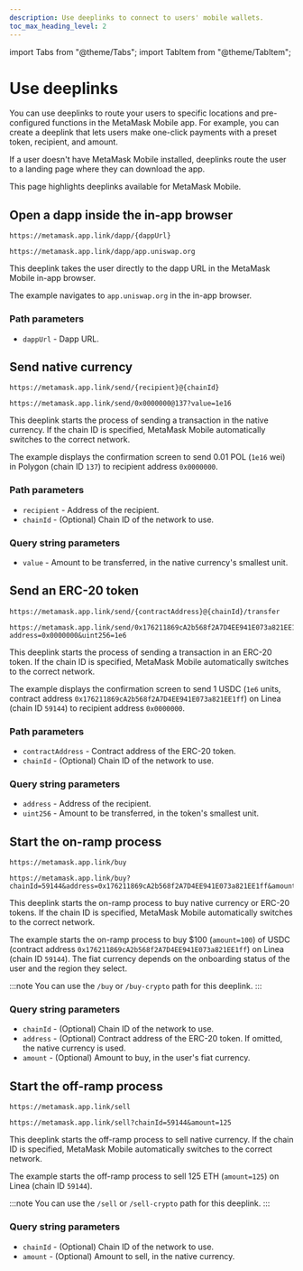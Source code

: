 ```yaml
---
description: Use deeplinks to connect to users' mobile wallets.
toc_max_heading_level: 2
---
```


import Tabs from "@theme/Tabs";
import TabItem from "@theme/TabItem";

# Use deeplinks

You can use deeplinks to route your users to specific locations and pre-configured functions in the MetaMask Mobile app.
For example, you can create a deeplink that lets users make one-click payments with a preset token, recipient, and amount.

If a user doesn't have MetaMask Mobile installed, deeplinks route the user to a landing page where they can download the app.

This page highlights deeplinks available for MetaMask Mobile.

## Open a dapp inside the in-app browser

<Tabs>
<TabItem value="Deeplink">

```text
https://metamask.app.link/dapp/{dappUrl}
```

</TabItem>
<TabItem value="Example">

```text
https://metamask.app.link/dapp/app.uniswap.org
```

</TabItem>
</Tabs>


This deeplink takes the user directly to the dapp URL in the MetaMask Mobile in-app browser.

The example navigates to `app.uniswap.org` in the in-app browser.

### Path parameters

- `dappUrl` - Dapp URL.

## Send native currency

<Tabs>
<TabItem value="Deeplink">

```text
https://metamask.app.link/send/{recipient}@{chainId}
```

</TabItem>
<TabItem value="Example">

```text
https://metamask.app.link/send/0x0000000@137?value=1e16
```

</TabItem>
</Tabs>

This deeplink starts the process of sending a transaction in the native currency.
If the chain ID is specified, MetaMask Mobile automatically switches to the correct network.

The example displays the confirmation screen to send 0.01 POL (`1e16` wei) in Polygon (chain ID `137`) to recipient address `0x0000000`.

### Path parameters

- `recipient` - Address of the recipient.
- `chainId` - (Optional) Chain ID of the network to use.

### Query string parameters

- `value` - Amount to be transferred, in the native currency's smallest unit.

## Send an ERC-20 token

<Tabs>
<TabItem value="Deeplink">

```text
https://metamask.app.link/send/{contractAddress}@{chainId}/transfer
```

</TabItem>
<TabItem value="Example">

```text
https://metamask.app.link/send/0x176211869cA2b568f2A7D4EE941E073a821EE1ff@59144/transfer?address=0x0000000&uint256=1e6
```

</TabItem>
</Tabs>

This deeplink starts the process of sending a transaction in an ERC-20 token.
If the chain ID is specified, MetaMask Mobile automatically switches to the correct network.

The example displays the confirmation screen to send 1 USDC (`1e6` units, contract address `0x176211869cA2b568f2A7D4EE941E073a821EE1ff`) on Linea (chain ID `59144`) to recipient address `0x0000000`.

### Path parameters

- `contractAddress` - Contract address of the ERC-20 token.
- `chainId` - (Optional) Chain ID of the network to use.

### Query string parameters

- `address` - Address of the recipient.
- `uint256` - Amount to be transferred, in the token's smallest unit.

## Start the on-ramp process

<Tabs>
<TabItem value="Deeplink">

```text
https://metamask.app.link/buy
```

</TabItem>
<TabItem value="Example">

```text
https://metamask.app.link/buy?chainId=59144&address=0x176211869cA2b568f2A7D4EE941E073a821EE1ff&amount=100
```

</TabItem>
</Tabs>

This deeplink starts the on-ramp process to buy native currency or ERC-20 tokens.
If the chain ID is specified, MetaMask Mobile automatically switches to the correct network.

The example starts the on-ramp process to buy $100 (`amount=100`) of USDC (contract address `0x176211869cA2b568f2A7D4EE941E073a821EE1ff`) on Linea (chain ID `59144`).
The fiat currency depends on the onboarding status of the user and the region they select.

:::note
You can use the `/buy` or `/buy-crypto` path for this deeplink.
:::

### Query string parameters

- `chainId` - (Optional) Chain ID of the network to use.
- `address` - (Optional) Contract address of the ERC-20 token.
  If omitted, the native currency is used.
- `amount` - (Optional) Amount to buy, in the user's fiat currency.

## Start the off-ramp process

<Tabs>
<TabItem value="Deeplink">

```text
https://metamask.app.link/sell
```

</TabItem>
<TabItem value="Example">

```text
https://metamask.app.link/sell?chainId=59144&amount=125
```

</TabItem>
</Tabs>

This deeplink starts the off-ramp process to sell native currency.
If the chain ID is specified, MetaMask Mobile automatically switches to the correct network.

The example starts the off-ramp process to sell 125 ETH (`amount=125`) on Linea (chain ID `59144`).

:::note
You can use the `/sell` or `/sell-crypto` path for this deeplink.
:::

### Query string parameters

- `chainId` - (Optional) Chain ID of the network to use.
- `amount` - (Optional) Amount to sell, in the native currency.
